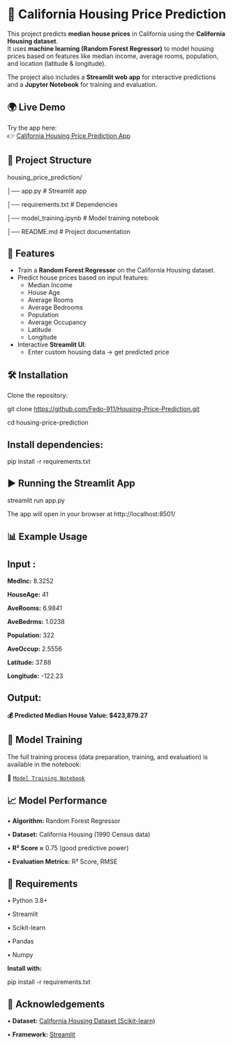 # 🏡 California Housing Price Prediction

This project predicts **median house prices** in California using the **California Housing dataset**.  
It uses **machine learning (Random Forest Regressor)** to model housing prices based on features like median income, average rooms, population, and location (latitude & longitude).

The project also includes a **Streamlit web app** for interactive predictions and a **Jupyter Notebook** for training and evaluation.



## 🌍 Live Demo

Try the app here:  
👉 [California Housing Price Prediction App](https://housing-price-prediction-fardeen.streamlit.app/)



## 📂 Project Structure
housing_price_prediction/

│── app.py # Streamlit app

│── requirements.txt # Dependencies

│── model_training.ipynb # Model training notebook

│── README.md # Project documentation




## 🚀 Features
- Train a **Random Forest Regressor** on the California Housing dataset.
- Predict house prices based on input features:
  - Median Income  
  - House Age  
  - Average Rooms  
  - Average Bedrooms  
  - Population  
  - Average Occupancy  
  - Latitude  
  - Longitude  
- Interactive **Streamlit UI**:
  - Enter custom housing data → get predicted price  
   



## 🛠️ Installation

Clone the repository:

git clone https://github.com/Fedo-911/Housing-Price-Prediction.git 

cd housing-price-prediction



## Install dependencies:
pip install -r requirements.txt



## ▶️ Running the Streamlit App
streamlit run app.py

The app will open in your browser at http://localhost:8501/



## 📊 Example Usage

## Input :
 
 **MedInc:**     8.3252
 
**HouseAge:**   41

**AveRooms:**   6.9841

**AveBedrms:**  1.0238

**Population:** 322

**AveOccup:**   2.5556

**Latitude:**   37.88

**Longitude:** -122.23

## Output:

**💰 Predicted Median House Value: $423,879.27**



## 🧠 Model Training

The full training process (data preparation, training, and evaluation) is available in the notebook:

**📓** [`Model Training Notebook`](Notebooks/Housing_Price_Prediction.ipynb) 



## 📈 Model Performance

• **Algorithm:** Random Forest Regressor


• **Dataset:** California Housing (1990 Census data)


• **R² Score ≈** 0.75 (good predictive power)


• **Evaluation Metrics:** R² Score, RMSE



## 📌 Requirements

• Python 3.8+

• Streamlit

• Scikit-learn

• Pandas

• Numpy

**Install with:**

pip install -r requirements.txt



## 🙌 Acknowledgements

• **Dataset:** [California Housing Dataset (Scikit-learn)](https://scikit-learn.org/stable/datasets/real_world.html#california-housing-dataset)

• **Framework:** [Streamlit](https://streamlit.io/)

